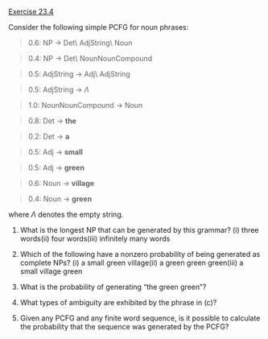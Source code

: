 [Exercise 23.4](ex_4/)

Consider the following simple PCFG for noun phrases:

> 0.6: NP $\rightarrow$ Det\ AdjString\ Noun

> 0.4: NP $\rightarrow$ Det\ NounNounCompound

> 0.5: AdjString $\rightarrow$ Adj\ AdjString

> 0.5: AdjString $\rightarrow$ $\Lambda$

> 1.0: NounNounCompound $\rightarrow$ Noun

> 0.8: Det $\rightarrow$ **the**

> 0.2: Det $\rightarrow$ **a**

> 0.5: Adj $\rightarrow$ **small**

> 0.5: Adj $\rightarrow$ **green**

> 0.6: Noun $\rightarrow$ **village**

> 0.4: Noun $\rightarrow$ **green**

where $\Lambda$ denotes the empty string.

1.  What is the longest NP that can be generated by this grammar? (i)
    three words(ii) four words(iii) infinitely many words

2.  Which of the following have a nonzero probability of being generated
    as complete NPs? (i) a small green village(ii) a green
    green green(iii) a small village green

3.  What is the probability of generating “the green green”?

4.  What types of ambiguity are exhibited by the phrase in (c)?

5.  Given any PCFG and any finite word sequence, is it possible to
    calculate the probability that the sequence was generated by the
    PCFG?
